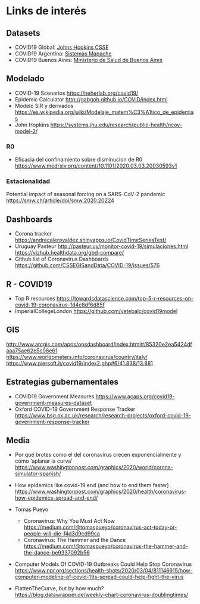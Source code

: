 # Links de interés

## Datasets 

- COVID19 Global: [Johns Hopkins CSSE](https://github.com/CSSEGISandData/COVID-19)
- COVID19 Argentina: [Sistemas Mapache](https://github.com/SistemasMapache/Covid19arData)
- COVID19 Buenos Aires: [Ministerio de Salud de Buenos Aires](https://www.gba.gob.ar/saludprovincia/boletin_epidemiologico)

## Modelado

- COVID-19 Scenarios https://neherlab.org/covid19/
- Epidemic Calculator http://gabgoh.github.io/COVID/index.html  
- Modelo SIR y derivados https://es.wikipedia.org/wiki/Modelaje_matem%C3%A1tico_de_epidemias
- John Hopkins https://systems.jhu.edu/research/public-health/ncov-model-2/  

### R0 
- Eficacia del confinamiento sobre disminucion de R0  https://www.medrxiv.org/content/10.1101/2020.03.03.20030593v1

### Estacionalidad 
Potential impact of seasonal forcing on a SARS-CoV-2 pandemic https://smw.ch/article/doi/smw.2020.20224

## Dashboards

- Corona tracker https://andrecalerovaldez.shinyapps.io/CovidTimeSeriesTest/  
- Uruguay Pasteur http://pasteur.uy/monitor-covid-19/simulaciones.html 
https://vizhub.healthdata.org/gbd-compare/ 
-  Github list of Coronavirus Dashboards https://github.com/CSSEGISandData/COVID-19/issues/576 

## R - COVID19 

- Top R resources https://towardsdatascience.com/top-5-r-resources-on-covid-19-coronavirus-1d4c8df6d85f
- ImperialCollegeLondon https://github.com/vetebalc/covid19model 

## GIS

http://www.arcgis.com/apps/opsdashboard/index.html#/85320e2ea5424dfaaa75ae62e5c06e61
https://www.worldometers.info/coronavirus/country/italy/ 
https://www.piersoft.it/covid19/index2.php#6/41.838/13.881 

## Estrategias gubernamentales

- COVID19 Government Measures https://www.acaps.org/covid19-government-measures-dataset 
- Oxford COVID-19 Government Response Tracker https://www.bsg.ox.ac.uk/research/research-projects/oxford-covid-19-government-response-tracker 


## Media

- Por qué brotes como el del coronavirus crecen exponencialmente y cómo ‘aplanar la curva’ https://www.washingtonpost.com/graphics/2020/world/corona-simulator-spanish/ 
- How epidemics like covid-19 end (and how to end them faster)  https://www.washingtonpost.com/graphics/2020/health/coronavirus-how-epidemics-spread-and-end/ 

- Tomas Pueyo
  + Coronavirus: Why You Must Act Now https://medium.com/@tomaspueyo/coronavirus-act-today-or-people-will-die-f4d3d9cd99ca  
  + Coronavirus: The Hammer and the Dance https://medium.com/@tomaspueyo/coronavirus-the-hammer-and-the-dance-be9337092b56  

- Computer Models Of COVID-19 Outbreaks Could Help Stop Coronavirus https://www.npr.org/sections/health-shots/2020/03/04/811146915/how-computer-modeling-of-covid-19s-spread-could-help-fight-the-virus

- FlattenTheCurve, but by how much? https://blog.datawrapper.de/weekly-chart-coronavirus-doublingtimes/ 
